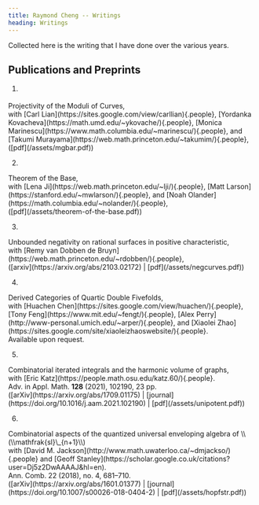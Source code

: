 ```yaml
---
title: Raymond Cheng -- Writings
heading: Writings
---
```


Collected here is the writing that I have done over the various years.

## Publications and Preprints

1. <div class="paper">
<div class="paper-title">Projectivity of the Moduli of Curves,</div>
<div class="coauthor">with [Carl Lian](https://sites.google.com/view/carllian){.people},
                           [Yordanka Kovacheva](https://math.umd.edu/~ykovache/){.people},
                           [Monica Marinescu](https://www.math.columbia.edu/~marinescu/){.people}, and
                           [Takumi Murayama](https://web.math.princeton.edu/~takumim/){.people},</div>
<div class="paper-links">([pdf](/assets/mgbar.pdf))</div>
</div>

2. <div class="paper">
<div class="paper-title">Theorem of the Base,</div>
<div class="coauthor">with [Lena Ji](https://web.math.princeton.edu/~lji/){.people},
                           [Matt Larson](https://stanford.edu/~mwlarson/){.people}, and
                           [Noah Olander](https://math.columbia.edu/~nolander/){.people},</div>
<div class="paper-links">([pdf](/assets/theorem-of-the-base.pdf))</div>
</div>

3. <div class="paper">
<div class="paper-title">Unbounded negativity on rational surfaces in positive characteristic,</div>
<div class="coauthor">with [Remy van Dobben de Bruyn](https://web.math.princeton.edu/~rdobben/){.people},</div>
<div class="paper-links">([arxiv](https://arxiv.org/abs/2103.02172) | [pdf](/assets/negcurves.pdf))</div>
</div>

4. <div class="paper">
<div class="paper-title">Derived Categories of Quartic Double Fivefolds,</div>
<div class="coauthor">with [Huachen Chen](https://sites.google.com/view/huachen/){.people},
                           [Tony Feng](https://www.mit.edu/~fengt/){.people},
                           [Alex Perry](http://www-personal.umich.edu/~arper/){.people}, and
                           [Xiaolei Zhao](https://sites.google.com/site/xiaoleizhaoswebsite/){.people}.</div>
<div class="journal">Available upon request.</div>
</div>

5. <div class="paper">
<div class="paper-title">Combinatorial iterated integrals and the harmonic volume of graphs,</div>
<div class="coauthor">with [Eric Katz](https://people.math.osu.edu/katz.60/){.people}.</div>
<div class="journal">Adv. in Appl. Math. <b>128</b> (2021), 102190, 23 pp.</div>
<div class="paper-links">([arXiv](https://arxiv.org/abs/1709.01175) | [journal](https://doi.org/10.1016/j.aam.2021.102190) | [pdf](/assets/unipotent.pdf))</div>
</div>

6. <div class="paper">
<div class="paper-title">Combinatorial aspects of the quantized universal enveloping algebra of \\(\\mathfrak{sl}\_{n+1}\\)</div>
<div class="coauthor">with [David M. Jackson](http://www.math.uwaterloo.ca/~dmjackso/){.people} and [Geoff Stanley](https://scholar.google.co.uk/citations?user=Dj5z2DwAAAAJ&hl=en).</div>
<div class="journal">Ann. Comb. 22 (2018), no. 4, 681–710.</div>
<div class="paper-links">([arXiv](https://arxiv.org/abs/1601.01377) | [journal](https://doi.org/10.1007/s00026-018-0404-2) | [pdf](/assets/hopfstr.pdf))</div>
</div>

